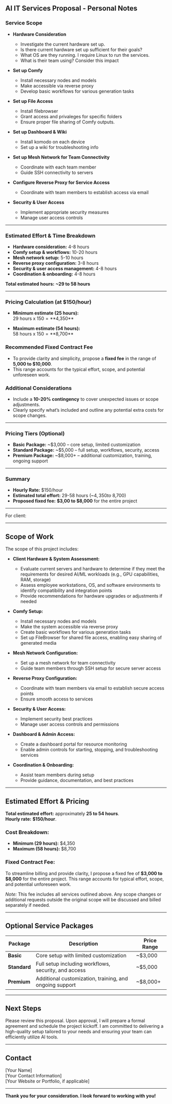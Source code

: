 ## AI IT Services Proposal - Personal Notes

### **Service Scope**
- **Hardware Consideration**
  - Investigate the current hardware set up. 
  - Is there current hardware set up sufficient for their goals?
  - What OS are they running. I require Linux to run the services.
  - What is their team using? Consider this impact

- **Set up Comfy**  
  - Install necessary nodes and models  
  - Make accessible via reverse proxy  
  - Develop basic workflows for various generation tasks

- **Set up File Access**
  - Install filebrowser
  - Grant access and privaleges for specific folders
  - Ensure proper file sharing of Comfy outputs.

- **Set up Dashboard & Wiki**
  - Install komodo on each device
  - Set up a wiki for troubleshooting info

- **Set up Mesh Network for Team Connectivity**  
  - Coordinate with each team member  
  - Guide SSH connectivity to servers

- **Configure Reverse Proxy for Service Access**  
  - Coordinate with team members to establish access via email

- **Security & User Access**  
  - Implement appropriate security measures  
  - Manage user access controls

---

### **Estimated Effort & Time Breakdown**
- **Hardware consideration:** 4-8 hours
- **Comfy setup & workflows:** 10-20 hours
- **Mesh network setup:** 5-10 hours
- **Reverse proxy configuration:** 3-8 hours
- **Security & user access management:** 4-8 hours
- **Coordination & onboarding:** 4-8 hours

**Total estimated hours:** **~29 to 58 hours**

---

### **Pricing Calculation (at $150/hour)**
- **Minimum estimate (25 hours):**  
  29 hours x $150 = **$4,350**

- **Maximum estimate (54 hours):**  
  58 hours x $150 = **$8,700**

### **Recommended Fixed Contract Fee**
- To provide clarity and simplicity, propose a **fixed fee** in the range of **5,000 to $10,000**.  
- This range accounts for the typical effort, scope, and potential unforeseen work.

### **Additional Considerations**
- Include a **10-20% contingency** to cover unexpected issues or scope adjustments.  
- Clearly specify what’s included and outline any potential extra costs for scope changes.

---

### **Pricing Tiers (Optional)**
- **Basic Package:** ~$3,000 – core setup, limited customization  
- **Standard Package:** ~$5,000 – full setup, workflows, security, access  
- **Premium Package:** ~$8,000+ – additional customization, training, ongoing support

---

### **Summary**
- **Hourly Rate:** $150/hour  
- **Estimated total effort:** 29-58 hours (~$4,350 to ~$8,700)  
- **Proposed fixed fee:** **$3,00 to $8,000** for the entire project

---

For client:

---

## Scope of Work

The scope of this project includes:

- **Client Hardware & System Assessment:**  
  - Evaluate current servers and hardware to determine if they meet the requirements for desired AI/ML workloads (e.g., GPU capabilities, RAM, storage)  
  - Assess employee workstations, OS, and software environments to identify compatibility and integration points  
  - Provide recommendations for hardware upgrades or adjustments if needed

- **Comfy Setup:**  
  - Install necessary nodes and models  
  - Make the system accessible via reverse proxy  
  - Create basic workflows for various generation tasks  
  - Set up FileBrowser for shared file access, enabling easy sharing of generated media

- **Mesh Network Configuration:**  
  - Set up a mesh network for team connectivity  
  - Guide team members through SSH setup for secure server access

- **Reverse Proxy Configuration:**  
  - Coordinate with team members via email to establish secure access points  
  - Ensure smooth access to services

- **Security & User Access:**  
  - Implement security best practices  
  - Manage user access controls and permissions

- **Dashboard & Admin Access:**  
  - Create a dashboard portal for resource monitoring  
  - Enable admin controls for starting, stopping, and troubleshooting services

- **Coordination & Onboarding:**  
  - Assist team members during setup  
  - Provide guidance, documentation, and best practices

---

## Estimated Effort & Pricing

**Total estimated effort:** approximately **25 to 54 hours**.  
**Hourly rate:** **$150/hour**.

### Cost Breakdown:
- **Minimum (29 hours):** $4,350  
- **Maximum (58 hours):** $8,700

### Fixed Contract Fee:
To streamline billing and provide clarity, I propose a fixed fee of **$3,000 to $8,000** for the entire project. This range accounts for typical effort, scope, and potential unforeseen work.

*Note:* This fee includes all services outlined above. Any scope changes or additional requests outside the original scope will be discussed and billed separately if needed.

---

## Optional Service Packages

| Package | Description | Price Range |
|------------|------------------------------|----------------|
| **Basic** | Core setup with limited customization | ~$3,000 |
| **Standard** | Full setup including workflows, security, and access | ~$5,000 |
| **Premium** | Additional customization, training, and ongoing support | ~$8,000+ |

---

## Next Steps

Please review this proposal. Upon approval, I will prepare a formal agreement and schedule the project kickoff. I am committed to delivering a high-quality setup tailored to your needs and ensuring your team can efficiently utilize AI tools.

---

## Contact

[Your Name]  
[Your Contact Information]  
[Your Website or Portfolio, if applicable]

---

**Thank you for your consideration. I look forward to working with you!**
